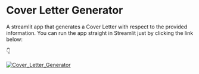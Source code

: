 # Cover Letter Generator
A streamlit app that generates a Cover Letter with respect to the provided information.
You can run the app straight in Streamlit just by clicking the link below:

👇

[![Cover_Letter_Generator](https://static.streamlit.io/badges/streamlit_badge_black_white.svg)](https://novaggrey-cover-letter-generator-cover-letter-generator-rocfqa.streamlit.app/)
 

